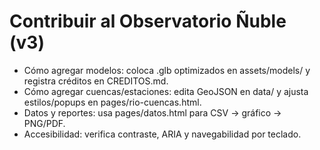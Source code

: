 # Contribuir al Observatorio Ñuble (v3)
- Cómo agregar modelos: coloca .glb optimizados en assets/models/ y registra créditos en CREDITOS.md.
- Cómo agregar cuencas/estaciones: edita GeoJSON en data/ y ajusta estilos/popups en pages/rio-cuencas.html.
- Datos y reportes: usa pages/datos.html para CSV -> gráfico -> PNG/PDF.
- Accesibilidad: verifica contraste, ARIA y navegabilidad por teclado.
